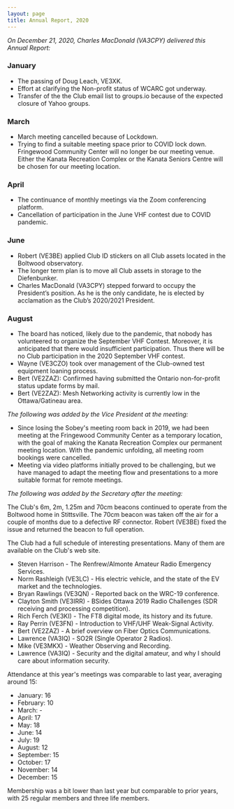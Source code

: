 ```yaml
---
layout: page
title: Annual Report, 2020
---
```


*On December 21, 2020, Charles MacDonald (VA3CPY) delivered this Annual Report:*


### January

- The passing of Doug Leach, VE3XK.
- Effort at clarifying the Non-profit status of WCARC got underway.
- Transfer of the the Club email list to groups.io because of the expected closure of Yahoo groups.

### March

- March meeting cancelled because of Lockdown.
- Trying to find a suitable meeting space prior to COVID lock down. Fringewood Community Center will no longer be our meeting venue. Either the Kanata Recreation Complex or the Kanata Seniors Centre will be chosen for our meeting location.

### April

-  The continuance of monthly meetings via the Zoom conferencing platform.
-  Cancellation of participation in the June VHF contest due to COVID pandemic.

### June

- Robert (VE3BE) applied Club ID stickers on all Club assets located in the Boltwood observatory.
- The longer term plan is to move all Club assets in storage to the Diefenbunker.
- Charles MacDonald (VA3CPY) stepped forward to occupy the President’s position. As he is the only candidate, he is elected by acclamation as the Club’s 2020/2021 President.

### August

- The board has noticed, likely due to the pandemic, that nobody has volunteered to organize the September VHF Contest. Moreover, it is anticipated that there would insufficient participation. Thus there will be no Club participation in the 2020 September VHF contest.
- Wayne (VE3CZO) took over management of the Club-owned test equipment loaning process.
- Bert (VE2ZAZ): Confirmed having submitted the Ontario non-for-profit status update forms by mail.
- Bert (VE2ZAZ): Mesh Networking activity is currently low in the Ottawa/Gatineau area.

*The following was added by the Vice President at the meeting:*

- Since losing the Sobey's meeting room back in 2019, we had been meeting at the Fringewood Community Center as a temporary location, with the goal of making the Kanata Recreation Complex our permanent meeting location. With the pandemic unfolding, all meeting room bookings were cancelled.
- Meeting via video platforms initially proved to be challenging, but we have managed to adapt the meeting flow and presentations to a more suitable format for remote meetings.

*The following was added by the Secretary after the meeting:*

The Club's 6m, 2m, 1.25m and 70cm beacons continued to operate from the Boltwood home in Stittsville. The 70cm beacon was taken off the air for a couple of months due to a defective RF connector. Robert (VE3BE) fixed the issue and returned the beacon to full operation.

The Club had a full schedule of interesting presentations. Many of them are available on the Club's web site.

- Steven Harrison - The Renfrew/Almonte Amateur Radio Emergency Services.
- Norm Rashleigh (VE3LC) - His electric vehicle, and the state of the EV market and the technologies.
- Bryan Rawlings (VE3QN) - Reported back on the WRC-19 conference.
- Clayton Smith (VE3IRR) - BSides Ottawa 2019 Radio Challenges (SDR receiving and processing competition).
- Rich Ferch (VE3KI) - The FT8 digital mode, its history and its future.
- Ray Perrin (VE3FN) - Introduction to VHF/UHF Weak-Signal Activity.
- Bert (VE2ZAZ) - A brief overview on Fiber Optics Communications.
- Lawrence (VA3IQ) - SO2R (Single Operator 2 Radios).
- Mike (VE3MKX) - Weather Observing and Recording.
- Lawrence (VA3IQ) - Security and the digital amateur, and why I should care about information security.

Attendance at this year's meetings was comparable to last year, averaging around 15:

- January: 16
- February: 10
- March: -
- April: 17
- May: 18
- June: 14
- July: 19
- August: 12
- September: 15
- October: 17
- November: 14
- December: 15

Membership was a bit lower than last year but comparable to prior years, with 25 regular members and three life members.
